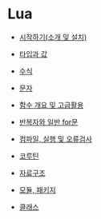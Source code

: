 # Lua

- [시작하기(소개 및 설치)](1_installLua.md)  


- [타입과 값](2_2_typeOfLua.md)  


- [수식](3_mathematical_expression.md)  


- [문자](4_statement.md)  


- [함수 개요 및 고급활용](5_function.md)  


- [반복자와 일반 for문]()  


- [컴파일, 실행 및 오류검사]()  


- [코루틴]()  


- [자료구조]()  


- [모듈, 패키지]()  


- [클래스]()